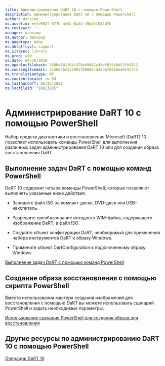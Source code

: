 ```yaml
---
title: Администрирование DaRT 10 с помощью PowerShell
description: Администрирование DaRT 10 с помощью PowerShell
author: dansimp
ms.assetid: eefe992f-077b-4e4b-8a5d-45b451614d7b
ms.reviewer: ''
manager: dansimp
ms.author: dansimp
ms.pagetype: mdop
ms.mktglfcycl: support
ms.sitesec: library
ms.prod: w10
ms.date: 06/16/2016
ms.openlocfilehash: 708bd181f64f478e69942c43ef8f5c0452fb5323
ms.sourcegitcommit: 354664bc527d93f80687cd2eba70d1eea024c7c3
ms.translationtype: MT
ms.contentlocale: ru-RU
ms.lasthandoff: 06/26/2020
ms.locfileid: "10813205"
---
```

# Администрирование DaRT 10 с помощью PowerShell


Набор средств диагностики и восстановления Microsoft (DaRT) 10 позволяет использовать команды PowerShell для выполнения различных задач администрирования DaRT 10 или для создания образа восстановления DaRT.

## Выполнение задач DaRT с помощью команд PowerShell


DaRT 10 содержит четыре команды PowerShell, которые позволяют выполнять указанные ниже действия.

-   Запишите файл ISO на компакт-диске, DVD-диск или USB-накопитель.

-   Разрешите преобразование исходного WIM-файла, содержащего изображение DaRT, в файл ISO.

-   Создайте объект конфигурации DaRT, необходимый для применения набора инструментов DaRT к образу Windows.

-   Примените объект DartConfiguration к подключенному образу Windows.

[Выполнение задач DaRT с помощью команд PowerShell](how-to-perform-dart-tasks-by-using-powershell-commands-dart-10.md)

## Создание образа восстановления с помощью скрипта PowerShell


Вместо использования мастера создания изображений для восстановления с помощью DaRT вы можете использовать сценарий PowerShell и задать необходимые параметры.

[Использование сценария PowerShell для создания образа для восстановления](how-to-use-a-powershell-script-to-create-the-recovery-image-dart-10.md)

## Другие ресурсы по администрированию DaRT 10 с помощью PowerShell


[Операции DaRT 10](operations-for-dart-10.md)

 

 





